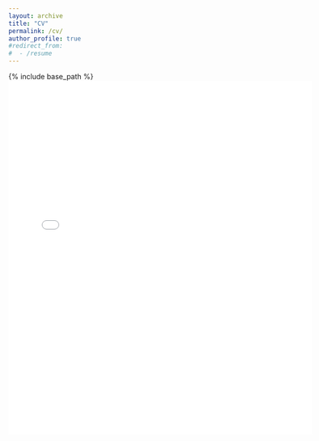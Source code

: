 ```yaml
---
layout: archive
title: "CV"
permalink: /cv/
author_profile: true
#redirect_from:
#  - /resume
---
```


{% include base_path %}
<embed src="{{ site.baseurl }}/files/YZ_CV.pdf" width="600" height="700" type='application/pdf'> 